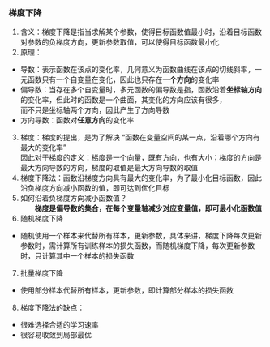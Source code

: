 ### 梯度下降
1. 含义：梯度下降是指当求解某个参数，使得目标函数值最小时，沿着目标函数对参数的负梯度方向，更新参数取值，可以使得目标函数最小化
2. 原理：
- 导数：表示函数在该点的变化率，几何意义为函数曲线在该点的切线斜率，一元函数只有一个自变量在变化，因此也只存在**一个方向**的变化率   
- 偏导数：当存在多个自变量时，多元函数的偏导数是指，函数沿着**坐标轴方向**的变化率，但此时的函数是一个曲面，其变化的方向应该有很多，   
  而不只是坐标轴两个方向，因此产生了方向导数
- 方向导数：函数对**任意方向**的变化率
3. 梯度：梯度的提出，是为了解决 “函数在变量空间的某一点，沿着哪个方向有最大的变化率”      
因此对于梯度的定义：梯度是一个向量，既有方向，也有大小；梯度的方向是最大方向导数的方向，梯度的取值是最大方向导数的取值
4. 梯度下降法：函数沿梯度方向具有最大的变化率，为了最小化目标函数，因此沿负梯度方向减小函数的值，即可达到优化目标
5. 如何沿着负梯度方向减小函数值？    
　　**梯度是偏导数的集合，在每个变量轴减少对应变量值，即可最小化函数值**
6. 随机梯度下降
-  随机使用一个样本来代替所有样本，更新参数，具体来讲，梯度下降每次更新参数时，需计算所有训练样本的损失函数，而随机梯度下降，每次更新参数时，只计算其中一个样本的损失函数
7. 批量梯度下降
-  使用部分样本代替所有样本，更新参数，即计算部分样本的损失函数

8. 梯度下降法的缺点：
- 很难选择合适的学习速率
- 很容易收敛到局部最优
